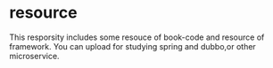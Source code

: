 # resource
This resporsity includes some resouce of book-code and resource of framework.
You can upload for studying spring and dubbo,or other microservice. 
